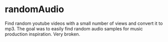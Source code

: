 # randomAudio
Find random youtube videos with a small number of views and convert it to mp3. 
The goal was to easily find random audio samples for music production inspiration. Very broken.
